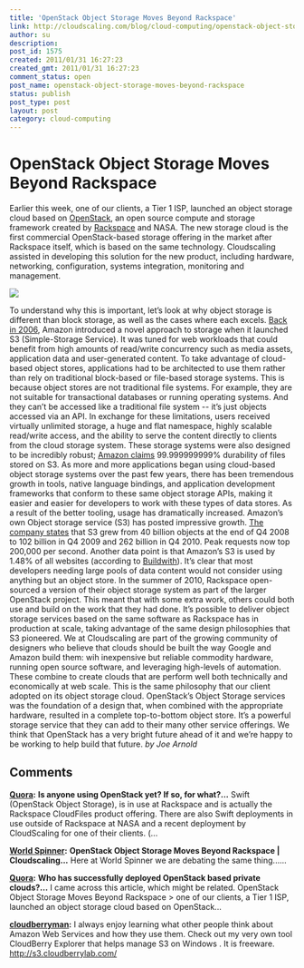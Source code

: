 ```yaml
---
title: 'OpenStack Object Storage Moves Beyond Rackspace'
link: http://cloudscaling.com/blog/cloud-computing/openstack-object-storage-moves-beyond-rackspace/
author: su
description: 
post_id: 1575
created: 2011/01/31 16:27:23
created_gmt: 2011/01/31 16:27:23
comment_status: open
post_name: openstack-object-storage-moves-beyond-rackspace
status: publish
post_type: post
layout: post
category: cloud-computing
---
```


# OpenStack Object Storage Moves Beyond Rackspace

Earlier this week, one of our clients, a Tier 1 ISP, launched an object storage cloud based on [OpenStack](http://www.openstack.org/), an open source compute and storage framework created by [Rackspace](http://www.rackspace.com/index.php) and NASA. The new storage cloud is the first commercial OpenStack-based storage offering in the market after Rackspace itself, which is based on the same technology. Cloudscaling assisted in developing this solution for the new product, including hardware, networking, configuration, systems integration, monitoring and management. 

![](https://lh6.googleusercontent.com/DOeRQlnZaAlkGsJkwp7zRNmf3plTugOpQax-riTabw_JyaR3DtKgs3LkaiF-5ZYrnGnJq59Y-sxcUQVwfh-CSVflXl3O90UJn0ZANkKcXN1A7YwRrQ)

To understand why this is important, let’s look at why object storage is different than block storage, as well as the cases where each excels. [Back in 2006](http://techcrunch.com/2006/03/14/amazon-grid-storage-web-service-launches/), Amazon introduced a novel approach to storage when it launched S3 (Simple-Storage Service). It was tuned for web workloads that could benefit from high amounts of read/write concurrency such as media assets, application data and user-generated content. To take advantage of cloud-based object stores, applications had to be architected to use them rather than rely on traditional block-based or file-based storage systems. This is because object stores are not traditional file systems. For example, they are not suitable for transactional databases or running operating systems. And they can’t be accessed like a traditional file system -- it’s just objects accessed via an API. In exchange for these limitations, users received virtually unlimited storage, a huge and flat namespace, highly scalable read/write access, and the ability to serve the content directly to clients from the cloud storage system. These storage systems were also designed to be incredibly robust; [Amazon claims](http://aws.typepad.com/aws/2010/05/new-amazon-s3-reduced-redundancy-storage-rrs.html) 99.999999999% durability of files stored on S3. As more and more applications began using cloud-based object storage systems over the past few years, there has been tremendous growth in tools, native language bindings, and application development frameworks that conform to these same object storage APIs, making it easier and easier for developers to work with these types of data stores. As a result of the better tooling, usage has dramatically increased. Amazon’s own Object storage service (S3) has posted impressive growth. [The company states](http://aws.typepad.com/aws/2011/01/amazon-s3-bigger-and-busier-than-ever.html) that S3 grew from 40 billion objects at the end of Q4 2008 to 102 billion in Q4 2009 and 262 billion in Q4 2010. Peak requests now top 200,000 per second. Another data point is that Amazon’s S3 is used by 1.48% of all websites (according to [Buildwith](http://trends.builtwith.com/cdn)). It’s clear that most developers needing large pools of data content would not consider using anything but an object store. In the summer of 2010, Rackspace open-sourced a version of their object storage system as part of the larger OpenStack project. This meant that with some extra work, others could both use and build on the work that they had done. It’s possible to deliver object storage services based on the same software as Rackspace has in production at scale, taking advantage of the same design philosophies that S3 pioneered. We at Cloudscaling are part of the growing community of designers who believe that clouds should be built the way Google and Amazon build them: wih inexpensive but reliable commodity hardware, running open source software, and leveraging high-levels of automation. These combine to create clouds that are perform well both technically and economically at web scale. This is the same philosophy that our client adopted on its object storage cloud. OpenStack’s Object Storage services was the foundation of a design that, when combined with the appropriate hardware, resulted in a complete top-to-bottom object store. It’s a powerful storage service that they can add to their many other service offerings. We think that OpenStack has a very bright future ahead of it and we’re happy to be working to help build that future. _by Joe Arnold_

## Comments

**[Quora](#709 "2011-02-10 03:15:06"):** **Is anyone using OpenStack yet? If so, for what?...** Swift (OpenStack Object Storage), is in use at Rackspace and is actually the Rackspace CloudFiles product offering. There are also Swift deployments in use outside of Rackspace at NASA and a recent deployment by CloudScaling for one of their clients. (...

**[World Spinner](#710 "2011-02-11 01:32:17"):** **OpenStack Object Storage Moves Beyond Rackspace | Cloudscaling...** Here at World Spinner we are debating the same thing......

**[Quora](#712 "2011-02-23 11:19:30"):** **Who has successfully deployed OpenStack based private clouds?...** I came across this article, which might be related. OpenStack Object Storage Moves Beyond Rackspace > one of our clients, a Tier 1 ISP, launched an object storage cloud based on OpenStack...

**[cloudberryman](#3012 "2011-02-01 02:09:00"):** I always enjoy learning what other people think about Amazon Web Services and how they use them. Check out my very own tool CloudBerry Explorer that helps manage S3 on Windows . It is freeware. http://s3.cloudberrylab.com/

